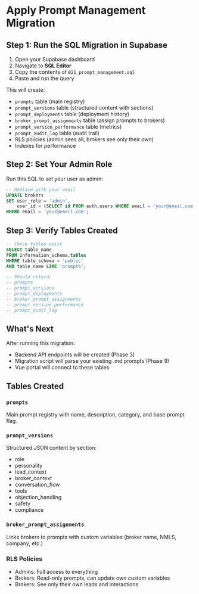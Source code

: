 # Apply Prompt Management Migration

## Step 1: Run the SQL Migration in Supabase

1. Open your Supabase dashboard
2. Navigate to **SQL Editor**
3. Copy the contents of `021_prompt_management.sql`
4. Paste and run the query

This will create:
- `prompts` table (main registry)
- `prompt_versions` table (structured content with sections)
- `prompt_deployments` table (deployment history)
- `broker_prompt_assignments` table (assign prompts to brokers)
- `prompt_version_performance` table (metrics)
- `prompt_audit_log` table (audit trail)
- RLS policies (admin sees all, brokers see only their own)
- Indexes for performance

## Step 2: Set Your Admin Role

Run this SQL to set your user as admin:

```sql
-- Replace with your email
UPDATE brokers 
SET user_role = 'admin',
    user_id = (SELECT id FROM auth.users WHERE email = 'your@email.com')
WHERE email = 'your@email.com';
```

## Step 3: Verify Tables Created

```sql
-- Check tables exist
SELECT table_name 
FROM information_schema.tables 
WHERE table_schema = 'public' 
AND table_name LIKE 'prompt%';

-- Should return:
-- prompts
-- prompt_versions
-- prompt_deployments
-- broker_prompt_assignments
-- prompt_version_performance
-- prompt_audit_log
```

## What's Next

After running this migration:
- Backend API endpoints will be created (Phase 3)
- Migration script will parse your existing .md prompts (Phase 9)
- Vue portal will connect to these tables

## Tables Created

### `prompts`
Main prompt registry with name, description, category, and base prompt flag.

### `prompt_versions`
Structured JSON content by section:
- role
- personality
- lead_context
- broker_context
- conversation_flow
- tools
- objection_handling
- safety
- compliance

### `broker_prompt_assignments`
Links brokers to prompts with custom variables (broker name, NMLS, company, etc.)

### RLS Policies
- Admins: Full access to everything
- Brokers: Read-only prompts, can update own custom variables
- Brokers: See only their own leads and interactions

